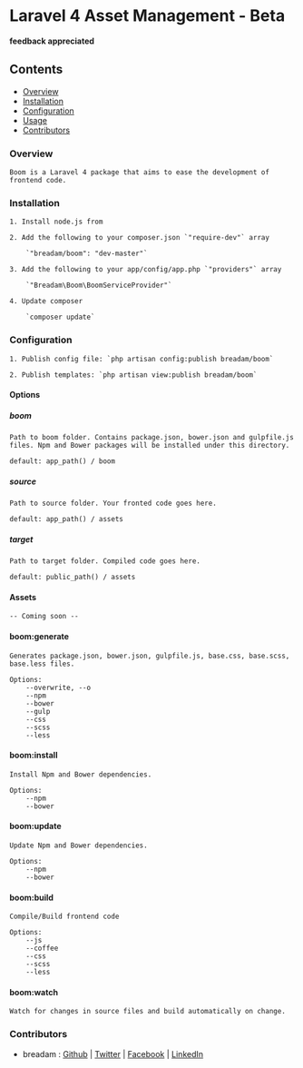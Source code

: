 #  Laravel 4 Asset Management - Beta

**feedback appreciated**

## Contents

- [Overview](#Overview)
- [Installation](#Installation)
- [Configuration](#Configuration)
- [Usage](#Usage)
- [Contributors](#Contributors)

### Overview
	
	Boom is a Laravel 4 package that aims to ease the development of frontend code. 
	
### Installation

	1. Install node.js from 

	2. Add the following to your composer.json `"require-dev"` array 
    	
        `"breadam/boom": "dev-master"`

	3. Add the following to your app/config/app.php `"providers"` array

        `"Breadam\Boom\BoomServiceProvider"`
	
	4. Update composer
        
        `composer update`

### Configuration
	
	1. Publish config file: `php artisan config:publish breadam/boom`
		
	2. Publish templates: `php artisan view:publish breadam/boom`

#### Options

##### boom
	Path to boom folder. Contains package.json, bower.json and gulpfile.js files. Npm and Bower packages will be installed under this directory.
	
	default: app_path() / boom
##### source
	Path to source folder. Your fronted code goes here.
	
	default: app_path() / assets
##### target 
	Path to target folder. Compiled code goes here.
	
	default: public_path() / assets
	
#### Assets

    -- Coming soon --

#### boom:generate
		
	Generates package.json, bower.json, gulpfile.js, base.css, base.scss, base.less files.
	
	Options: 
	    --overwrite, --o
	    --npm 
	    --bower
	    --gulp
	    --css
	    --scss
	    --less

#### boom:install
	
	Install Npm and Bower dependencies. 
	
	Options: 
	    --npm 
	    --bower 
#### boom:update
	
	Update Npm and Bower dependencies. 
	
	Options: 
	    --npm 
	    --bower 	    
#### boom:build
	
	Compile/Build frontend code
	
	Options: 
	    --js
	    --coffee
	    --css
	    --scss
	    --less
#### boom:watch
    Watch for changes in source files and build automatically on change.
    
### Contributors
- breadam : [Github](https://github.com/breadam) | [Twitter](https://twitter.com/breadam) | [Facebook](https://facebook.com/breadam) | [LinkedIn](http://www.linkedin.com/in/breadam)